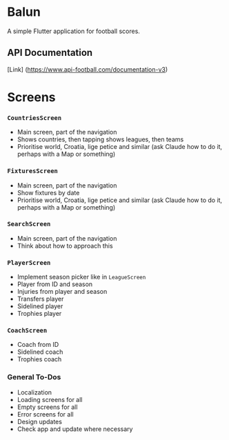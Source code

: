 # Balun

A simple Flutter application for football scores.

## API Documentation
[Link] (https://www.api-football.com/documentation-v3)

# Screens

### `CountriesScreen`

* Main screen, part of the navigation
* Shows countries, then tapping shows leagues, then teams
* Prioritise world, Croatia, lige petice and similar (ask Claude how to do it, perhaps with a Map or something)

### `FixturesScreen`

* Main screen, part of the navigation
* Show fixtures by date
* Prioritise world, Croatia, lige petice and similar (ask Claude how to do it, perhaps with a Map or something)

### `SearchScreen`

* Main screen, part of the navigation
* Think about how to approach this

### `PlayerScreen`

* Implement season picker like in `LeagueScreen`
* Player from ID and season
* Injuries from player and season
* Transfers player
* Sidelined player
* Trophies player

### `CoachScreen`

* Coach from ID
* Sidelined coach
* Trophies coach

### General To-Dos

* Localization
* Loading screens for all
* Empty screens for all
* Error screens for all
* Design updates
* Check app and update where necessary
